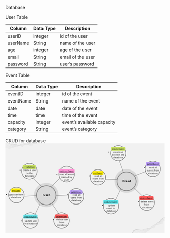 Database

User Table

| Column       | Data Type | Description              |
|--------------|-----------|--------------------------|
| userID	  | integer   | id of the user		    |
| userName	  | String    | name of the user         |
| age	  	  | integer   | age of the user          |
| email	  | String    | email of the user        |
| password	  | String    | user’s password          |


Event Table

| Column       | Data Type | Description               |
|--------------|-----------|-------------------------- |
| eventID	  | integer   | id of the event		     |
| eventName	  | String    | name of the event         |
| date	  	  | date      | date of the event         |
| time	        | time      | time of the event         |
| capacity	  | integer   | event’s available capacity|
| category	  | String    | event’s category          |

CRUD for database
![userEvent.png](https://github.com/yehtunkhine/cs326-final-Leggoo/blob/393be1b46bbd49ed0018ba059a4a584ccf7f8b7c/userEvent.png)
